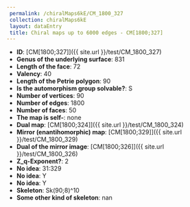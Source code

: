 ```yaml
--- 
 permalink: /chiralMaps6kE/CM_1800_327 
 collection: chiralMaps6kE
 layout: dataEntry
 title: Chiral maps up to 6000 edges - CM[1800;327]
---
```


- **ID**: [CM[1800;327]]({{ site.url }}/test/CM_1800_327)
- **Genus of the underlying surface**: 831
- **Length of the face**: 72
- **Valency**: 40
- **Length of the Petrie polygon**: 90
- **Is the automorphism group solvable?**: S
- **Number of vertices**: 90
- **Number of edges**: 1800
- **Number of faces**: 50
- **The map is self-**: none
- **Dual map**: [CM[1800;324]]({{ site.url }}/test/CM_1800_324)
- **Mirror (enantihomorphic) map**: [CM[1800;329]]({{ site.url }}/test/CM_1800_329)
- **Dual of the mirror image**: [CM[1800;326]]({{ site.url }}/test/CM_1800_326)
- **Z_q-Exponent?**: 2
- **No idea**:  31:329
- **No idea**: Y
- **No idea**: Y
- **Skeleton**: Sk(90;8)^10
- **Some other kind of skeleton**: nan
